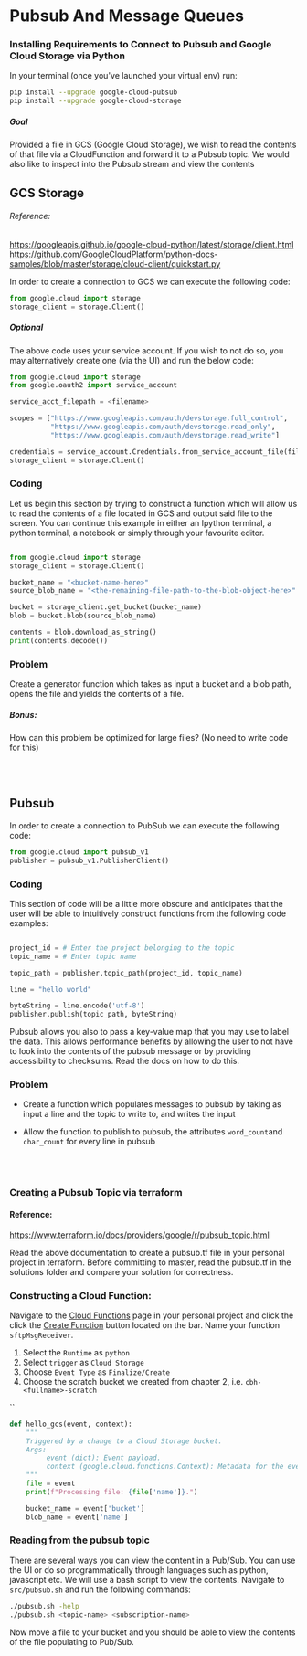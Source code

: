 
# Pubsub And Message Queues


### Installing Requirements to Connect to Pubsub and Google Cloud Storage via Python

In your terminal (once you've launched your virtual env) run: <br>

```bash
pip install --upgrade google-cloud-pubsub
pip install --upgrade google-cloud-storage
```

##### Goal
Provided a file in GCS (Google Cloud Storage), we wish to read the contents of that file via a CloudFunction and forward it to a Pubsub topic. We would also
like to inspect into the Pubsub stream and view the contents

## GCS Storage

###### Reference:
https://googleapis.github.io/google-cloud-python/latest/storage/client.html <br>
https://github.com/GoogleCloudPlatform/python-docs-samples/blob/master/storage/cloud-client/quickstart.py

In order to create a connection to GCS we can execute the following code:

```python
from google.cloud import storage
storage_client = storage.Client()
```

##### Optional
The above code uses your service account. If you wish to not do so, you may alternatively create one (via the UI) and run the below code: 

```python
from google.cloud import storage
from google.oauth2 import service_account

service_acct_filepath = <filename>

scopes = ["https://www.googleapis.com/auth/devstorage.full_control", 
          "https://www.googleapis.com/auth/devstorage.read_only",
          "https://www.googleapis.com/auth/devstorage.read_write"]

credentials = service_account.Credentials.from_service_account_file(filename=service_acct_filepath, scopes=scopes)
storage_client = storage.Client()
```

### Coding

Let us begin this section by trying to construct a function which will allow us to read the contents of a file located in GCS and output said file to the screen.
You can continue this example in either an Ipython terminal, a python terminal, a notebook or simply through your favourite editor.

```python

from google.cloud import storage
storage_client = storage.Client()

bucket_name = "<bucket-name-here>"
source_blob_name = "<the-remaining-file-path-to-the-blob-object-here>"

bucket = storage_client.get_bucket(bucket_name)
blob = bucket.blob(source_blob_name)

contents = blob.download_as_string()
print(contents.decode())

```


### Problem

Create a generator function which takes as input a bucket and a blob path, opens the file and yields the contents of a file.

##### Bonus:
How can this problem be optimized for large files? (No need to write code for this)

<br> <br>

## Pubsub

In order to create a connection to PubSub we can execute the following code:

```python
from google.cloud import pubsub_v1
publisher = pubsub_v1.PublisherClient()
```

### Coding

This section of code will be a little more obscure and anticipates that the user will be able to intuitively construct functions from the following code examples:

```python

project_id = # Enter the project belonging to the topic
topic_name = # Enter topic name

topic_path = publisher.topic_path(project_id, topic_name)

line = "hello world"

byteString = line.encode('utf-8')
publisher.publish(topic_path, byteString)
```

Pubsub allows you also to pass a key-value map that you may use to label the data. This allows performance benefits by allowing the user to not have to look into
the contents of the pubsub message or by providing accessibility to checksums. Read the docs on how to do this.

### Problem


- Create a function which populates messages to pubsub by taking as input a line and the topic to write to, and writes the input 

- Allow the function to publish to pubsub, the attributes `word_count`and `char_count` for every line in pubsub

<br> <br>

### Creating a Pubsub Topic via terraform

#### Reference:
https://www.terraform.io/docs/providers/google/r/pubsub_topic.html

Read the above documentation to create a pubsub.tf file in your personal project in terraform. Before committing to master, read the pubsub.tf in the solutions folder
and compare your solution for correctness.


### Constructing a Cloud Function:

Navigate to the [Cloud Functions](https://console.cloud.google.com/functions) page in your personal project and click the 
click the [Create Function](https://console.cloud.google.com/functions/add) button located on the bar. Name your function `sftpMsgReceiver`.

1. Select the `Runtime` as `python`
1. Select `trigger` as `Cloud Storage`
1. Choose `Event Type` as `Finalize/Create` 
1. Choose the scratch bucket we created from chapter 2, i.e. `cbh-<fullname>-scratch`

``

```python
def hello_gcs(event, context):
    """
    Triggered by a change to a Cloud Storage bucket.
    Args:
         event (dict): Event payload.
         context (google.cloud.functions.Context): Metadata for the event.
    """
    file = event
    print(f"Processing file: {file['name']}.")

    bucket_name = event['bucket']
    blob_name = event['name']
```

### Reading from the pubsub topic

There are several ways you can view the content in a Pub/Sub. You can use the UI or do so programmatically through languages such as python, javascript etc. We will use
a bash script to view the contents. Navigate to `src/pubsub.sh` and run the following commands:

```bash
./pubsub.sh -help
./pubsub.sh <topic-name> <subscription-name>
```

Now move a file to your bucket and you should be able to view the contents of the file populating to Pub/Sub.
